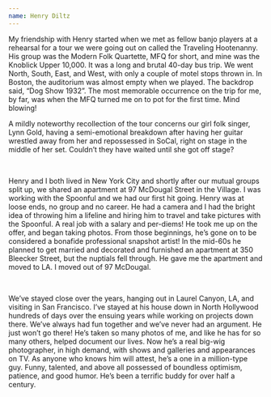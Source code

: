 ```yaml
---
name: Henry Diltz
---
```

My friendship with Henry started when we met as fellow banjo players at a rehearsal for a tour we were going out on called the Traveling Hootenanny. His group was the Modern Folk Quartette, MFQ for short, and mine was the Knoblick Upper 10,000. It was a long and brutal 40-day bus trip. We went North, South, East, and West, with only a couple of motel stops thrown in. In Boston, the auditorium was almost empty when we played. The backdrop said, “Dog Show 1932”. The most memorable occurrence on the trip for me, by far, was when the MFQ turned me on to pot for the first time. Mind blowing! 

A mildly noteworthy recollection of the tour concerns our girl folk singer, Lynn Gold, having a semi-emotional breakdown after having her guitar wrestled away from her and repossessed in SoCal, right on stage in the middle of her set. Couldn’t they have waited until she got off stage?

 

Henry and I both lived in New York City and shortly after our mutual groups split up, we shared an apartment at 97 McDougal Street in the Village. I was working with the Spoonful and we had our first hit going. Henry was at loose ends, no group and no career. He had a camera and I had the bright idea of throwing him a lifeline and hiring him to travel and take pictures with the Spoonful. A real job with a salary and per-diems! He took me up on the offer, and began taking photos. From those beginnings, he’s gone on to be considered a bonafide professional snapshot artist! In the mid-60s he planned to get married and decorated and furnished an apartment at 350 Bleecker Street, but the nuptials fell through. He gave me the apartment and moved to LA. I moved out of 97 McDougal.

 

We’ve stayed close over the years, hanging out in Laurel Canyon, LA, and visiting in San Francisco. I’ve stayed at his house down in North Hollywood hundreds of days over the ensuing years while working on projects down there. We’ve always had fun together and we’ve never had an argument. He just won’t go there! He’s taken so many photos of me, and like he has for so many others, helped document our lives. Now he’s a real big-wig photographer, in high demand, with shows and galleries and appearances on TV. As anyone who knows him will attest, he’s a one in a million-type guy. Funny, talented, and above all possessed of boundless optimism, patience, and good humor. He’s been a terrific buddy for over half a century.
